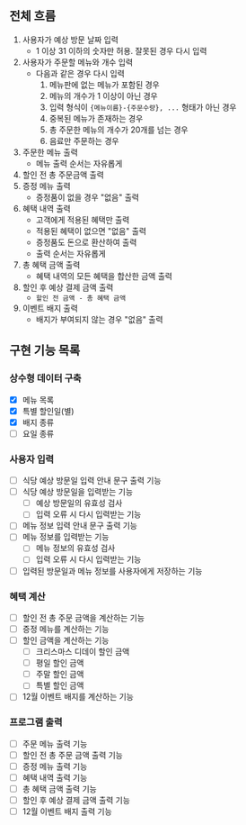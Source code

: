 ## 전체 흐름
1. 사용자가 예상 방문 날짜 입력
   - 1 이상 31 이하의 숫자만 허용. 잘못된 경우 다시 입력
2. 사용자가 주문할 메뉴와 개수 입력
   - 다음과 같은 경우 다시 입력
     1. 메뉴판에 없는 메뉴가 포함된 경우
     2. 메뉴의 개수가 1 이상이 아닌 경우
     3. 입력 형식이 `{메뉴이름}-{주문수량}, ...` 형태가 아닌 경우
     4. 중복된 메뉴가 존재하는 경우
     5. 총 주문한 메뉴의 개수가 20개를 넘는 경우
     6. 음료만 주문하는 경우
3. 주문한 메뉴 출력
   - 메뉴 출력 순서는 자유롭게
4. 할인 전 총 주문금액 출력
5. 증정 메뉴 출력
   - 증정품이 없을 경우 "없음" 출력
6. 혜택 내역 출력
   - 고객에게 적용된 혜택만 출력
   - 적용된 혜택이 없으면 "없음" 출력
   - 증정품도 돈으로 환산하여 출력
   - 출력 순서는 자유롭게
7. 총 혜택 금액 출력
   - 혜택 내역의 모든 혜택을 합산한 금액 출력
8. 할인 후 예상 결제 금액 출력
   - `할인 전 금액 - 총 혜택 금액`
9. 이벤트 배지 출력
   - 배지가 부여되지 않는 경우 "없음" 출력

## 구현 기능 목록
### 상수형 데이터 구축
- [x] 메뉴 목록
- [x] 특별 할인일(별)
- [x] 배지 종류
- [ ] 요일 종류

### 사용자 입력
- [ ] 식당 예상 방문일 입력 안내 문구 출력 기능
- [ ] 식당 예상 방문일을 입력받는 기능
  - [ ] 예상 방문일의 유효성 검사
  - [ ] 입력 오류 시 다시 입력받는 기능
- [ ] 메뉴 정보 입력 안내 문구 출력 기능
- [ ] 메뉴 정보를 입력받는 기능
  - [ ] 메뉴 정보의 유효성 검사
  - [ ] 입력 오류 시 다시 입력받는 기능
- [ ] 입력된 방문일과 메뉴 정보를 사용자에게 저장하는 기능

### 혜택 계산
- [ ] 할인 전 총 주문 금액을 계산하는 기능
- [ ] 증정 메뉴를 계산하는 기능
- [ ] 할인 금액을 계산하는 기능
  - [ ] 크리스마스 디데이 할인 금액
  - [ ] 평일 할인 금액
  - [ ] 주말 할인 금액
  - [ ] 특별 할인 금액
- [ ] 12월 이벤트 배지를 계산하는 기능

### 프로그램 출력
- [ ] 주문 메뉴 출력 기능
- [ ] 할인 전 총 주문 금액 출력 기능
- [ ] 증정 메뉴 출력 기능
- [ ] 혜택 내역 출력 기능
- [ ] 총 혜택 금액 출력 기능
- [ ] 할인 후 예상 결제 금액 출력 기능
- [ ] 12월 이벤트 배지 출력 기능
